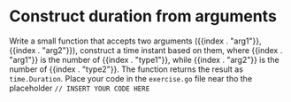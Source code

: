 # Construct duration from arguments

Write a small function that accepts two arguments ({{index . "arg1"}}, {{index . "arg2"}}), construct a time instant based on them, where {{index . "arg1"}} is the number of {{index . "type1"}}, while {{index . "arg2"}} is the number of {{index . "type2"}}. The function returns the result as `time.Duration`. Place your code in the `exercise.go` file near tho the placeholder `// INSERT YOUR CODE HERE`
